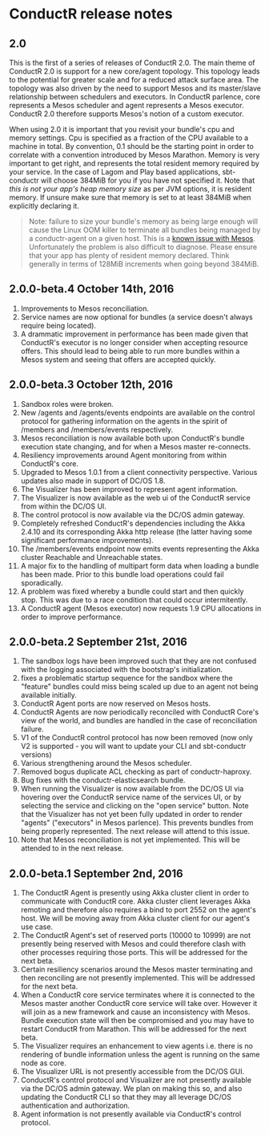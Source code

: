# ConductR release notes

## 2.0

This is the first of a series of releases of ConductR 2.0. The main theme of ConductR 2.0 is support for a new core/agent topology. This topology leads to the potential for greater scale and for a reduced attack surface area. The topology was also driven by the need to support Mesos and its master/slave relationship between schedulers and executors. In ConductR parlence, core represents a Mesos scheduler and agent represents a Mesos executor. ConductR 2.0 therefore supports Mesos's notion of a custom executor.

When using 2.0 it is important that you revisit your bundle's cpu and memory settings. Cpu is specified as a fraction of the CPU available to a machine in total. By convention, 0.1 should be the starting point in order to correlate with a convention introduced by Mesos Marathon. Memory is very important to get right, and represents the total resident memory required by your service. In the case of Lagom and Play based applications, sbt-conductr will choose 384MiB for you if you have not specified it. Note that *this is not your app's heap memory size* as per JVM options, it is resident memory. If unsure make sure that memory is set to at least 384MiB when explicitly declaring it.

> Note: failure to size your bundle's memory as being large enough will cause the Linux OOM killer to terminate all bundles being managed by a conductr-agent on a given host. This is a [known issue with Mesos](https://issues.apache.org/jira/browse/MESOS-3333#). Unfortunately the problem is also difficult to diagnose. Please ensure that your app has plenty of resident memory declared. Think generally in terms of 128MiB increments when going beyond 384MiB.

## 2.0.0-beta.4 October 14th, 2016

1. Improvements to Mesos reconciliation.
2. Service names are now optional for bundles (a service doesn't always require being located).
3. A drammatic improvement in performance has been made given that ConductR's executor is no longer consider when accepting resource offers. This should lead to being able to run more bundles within a Mesos system and seeing that offers are accepted quickly.

## 2.0.0-beta.3 October 12th, 2016

1. Sandbox roles were broken.
2. New /agents and /agents/events endpoints are available on the control protocol for gathering information on the agents in the spirit of /members and /members/events respectively.
3. Mesos reconciliation is now available both upon ConductR's bundle execution state changing, and for when a Mesos master re-connects.
4. Resiliency improvements around Agent monitoring from within ConductR's core.
5. Upgraded to Mesos 1.0.1 from a client connectivity perspective. Various updates also made in support of DC/OS 1.8.
6. The Visualizer has been improved to represent agent information.
7. The Visualizer is now available as the web ui of the ConductR service from within the DC/OS UI.
8. The control protocol is now available via the DC/OS admin gateway.
9. Completely refreshed ConductR's dependencies including the Akka 2.4.10 and its corresponding Akka http release (the latter having some significant performance improvements).
10. The /members/events endpoint now emits events representing the Akka cluster Reachable and Unreachable states.
11. A major fix to the handling of multipart form data when loading a bundle has been made. Prior to this bundle load operations could fail sporadically.
12. A problem was fixed whereby a bundle could start and then quickly stop. This was due to a race condition that could occur intermitently.
13. A ConductR agent (Mesos executor) now requests 1.9 CPU allocations in order to improve performance.

## 2.0.0-beta.2 September 21st, 2016

1. The sandbox logs have been improved such that they are not confused with the logging associated with the bootstrap's initialization.
2. fixes a problematic startup sequence for the sandbox where the "feature" bundles could miss being scaled up due to an agent not being available initially.
3. ConductR Agent ports are now reserved on Mesos hosts.
4. ConductR Agents are now periodically reconciled with ConductR Core's view of the world, and bundles are handled in the case of reconciliation failure.
5. V1 of the ConductR control protocol has now been removed (now only V2 is supported - you will want to update your CLI and sbt-conductr versions)
6. Various strengthening around the Mesos scheduler.
7. Removed bogus duplicate ACL checking as part of conductr-haproxy.
8. Bug fixes with the conductr-elasticsearch bundle.
9. When running the Visualizer is now available from the DC/OS UI via hovering over the ConductR service name of the services UI, or by selecting the service and clicking on the "open service" button. Note that the Visualizer has not yet been fully updated in order to render "agents" ("executors" in Mesos parlence). This prevents bundles from being properly represented. The next release will attend to this issue.
10. Note that Mesos reconciliation is not yet implemented. This will be attended to in the next release.

## 2.0.0-beta.1 September 2nd, 2016

1. The ConductR Agent is presently using Akka cluster client in order to communicate with ConductR core. Akka cluster client leverages Akka remoting and therefore also requires a bind to port 2552 on the agent's host. We will be moving away from Akka cluster client for our agent's use case.
2. The ConductR Agent's set of reserved ports (10000 to 10999) are not presently being reserved with Mesos and could therefore clash with other processes requiring those ports. This will be addressed for the next beta.
3. Certain resiliency scenarios around the Mesos master terminating and then reconciling are not presently implemented. This will be addressed for the next beta.
4. When a ConductR core service terminates where it is connected to the Mesos master another ConductR core service will take over. However it will join as a new framework and cause an inconsistency with Mesos. Bundle execution state will then be compromised and you may have to restart ConductR from Marathon. This will be addressed for the next beta.
5. The Visualizer requires an enhancement to view agents i.e. there is no rendering of bundle information unless the agent is running on the same node as core.
6. The Visualizer URL is not presently accessible from the DC/OS GUI.
7. ConductR's control protocol and Visualizer are not presently available via the DC/OS admin gateway. We plan on making this so, and also updating the ConductR CLI so that they may all leverage DC/OS authentication and authorization.
8. Agent information is not presently available via ConductR's control protocol.

